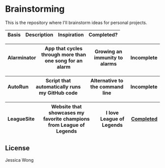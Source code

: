 # Brainstorming

This is the repository where I'll brainstorm ideas for personal projects.

| Basis | Description | Inspiration | Completed? |
| --- | --- | --- | --- |

| Alarminator | App that cycles through more than one song for an alarm | Growing an immunity to alarms | Incomplete |
| --- | --- | --- | --- |

| AutoRun | Script that automatically runs my GitHub code | Alternative to the command line | Incomplete |
| --- | --- | --- | --- |

| LeagueSite | Website that showcases my favorite champions from League of Legends | I love League of Legends | <a href="https://github.com/wongjessica/leaguesite" target="_blank"> Completed </a> | 
| --- | --- | --- | --- |


## License
Jessica Wong
